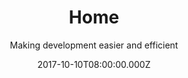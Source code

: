 ---
title: Home
date: 2017-10-10T08:00:00.000Z
meta:
  title: Software development agency for successful solutions
  keywords: software development,app development, web development, project management
  description: WeBringApps is a freelance team of highly qualified software engineers at your service. We are highly skilled in most demanded software technologies, very reliable team members and professionals in our business. We value knowledge, hard work and deadlines.
  image: /img/wba-logo.png
h1: WeBringApps - successful software solutions
subtitle: Making development easier and efficient
slider:

- title: Web app development
  image: null
  description: Web app development in most of popular technologies

introduction:
  title: null
  subtitle: null
  intro: null
  tiles:
  - title: Clients
    icon: fa fa-heart
    content: We like success, so do our clients. We want success for our clients too, it is our goal.
  - title: Deliver on time
    icon: fa fa-hourglass-half 
    content: Time is money and we don't like to loose time or money. We are sure our clients feel the same.
  - title: Web Security
    icon: fa fa-lock
    content: Compromising security is not worth the risk. Make your solutions secure and avoid headache!
  - title: We are sharp
    icon: fa fa-bolt
    content: Staying up to date with technology and updates is one of our key advantages and we plan to keep it that.
  - title: Responsive design
    icon: fa fa-laptop
    content: When it comes to web UI solutions there is no excuse to make UIs that don't fit modern world screens. Our solutions incorporate responsive design.
  - title: Cloud ready solutions
    icon: fa fa-cloud
    content: We are experts when it comes to could delivery, making your solutions ready to deploy, scale and fit modern age software demands.

process:
  title: Our development process
  subtitle: Keep it clean; Keep it simple
  intro: The key to success is to avoid unnecessary complexity and noise. We keep our development process clean and simple. Keeping our development process clean, using iterative development cycles and client's feedback give us best results.  

  tiles:
  - title: Identify
    icon: far fa-lightbulb 
    content: Identify client needs, propose possible improvements, define goals and remove "noise"
  - title: Strategy
    icon: fa fa-edit
    content: Make a plan to produce solution within timeframe and budget, but keep quality assurance high
  - title: Build
    icon: fa fa-cogs
    content: Start building solution in iterative process, get feedback from clients, repair and make it better
  - title: Launch
    icon: fa fa-rocket
    content: Launch solution within deadline, continue to give support and improve over time

sections:

- title: Team of **highly qualified** software engineers at your service
  responsiveImage:
    image-xs: null
    image-m: null
    image-l: null
    image-xl: null
  icon: fa fa-bolt
  content: We are **experienced team** of engineers with more that 10 years of experience in software development industry. Through years of working with different clients and  profiles we learned what is important to make software solutions successful
  points:
  - keep things as simple as possible
  - stay sharp on knowledge and technologies
  - learn to listen to your clients and lead them toward better solutions

- title: Website development
  responsiveImage:
    image-xs: null
    image-m: null
    image-l: null
    image-xl: null
  icon: fab fa-html5
  content: Make **higher client conversion** by employing **UX design** techniques and appealing beautiful design to your public websites or social networks. Make your company stand out from your competitors
  points:
  - present your company with a beautiful website
  - get higher client conversion by placing important information and actions at best places
  - get higher page ranking in search engines with SEO optimization techniques
  - connect with social networks and get more potential clients to your website
  - gather traffic analytics and client info  with smart use of cookies and tracking tools

- title: Server-side development
  responsiveImage:
    image-xs: null
    image-m: null
    image-l: null
    image-xl: null
  icon: fa fa-server
  content: Server-side development can vary in complexity, but that is not something you should worry about as our client. It can be simple as a CRUD API or complex as scalable could application. If you need to make a server-side system from scratch or you need to extends current one, we are your team. We like challenges, technologies are no obstacle for us!
  points:
  - we can handle any **leading server-side technology** (.NET, Java, NodeJS, Go, ... you name it)
  - work with any leading database system (MySql, PostgreSQL, Microsoft SQL Server, MongoDB)
  - we can deploy server components on cloud infrastructure or your machines
  - we have experience working with containerized systems (Docker, Kuberenetes, AWS) 

- title: Container based development
  responsiveImage:
    image-xs: null
    image-m: null
    image-l: null
    image-xl: null
  icon: fab fa-docker
  content: Containers are great new approach in software development. They tend to make the whole process of development > testing > delivery > repeat whole lot easier. With container based approach you can make complex systems achievable.
  points:
  - we work with technologies such as Docker and Kubernetes
  - we can apply them to your choice of server side technology 

- title: Front-end development
  responsiveImage:
    image-xs: null
    image-m: null
    image-l: null
    image-xl: null
  icon: fa fa-desktop
  content: Either website or singe-page-app, our engineers can take any idea and transform it into blasting web interface. We keep ourselves on the edge of front-end technologies.
  points:
  - we support leading front-end trends HTML5, CSS3, SASS
  - our Javascript developers are crafted in web frameworks like **Angular, ReactJS, Aurelia**, ...

- title: Web and API development
  responsiveImage:
    image-xs: null
    image-m: null
    image-l: null
    image-xl: null
  icon: fa fa-asterisk
  content: Connecting two worlds (server-side and front-end) is like building a bridge starting from both sides and has to perfectly match in the middle. Get our team involved and make **great APIs or Web apps**. Make your existing systems integrate with each other. Get in charge of your data and use it to your advantage
  points:
  - we can handle any **leading server-side technology** (.NET, Java, NodeJS, Go, ... you name it)
  - integration with existing services or creating new ones
  - use of leading databases (MySql, PostgreSQL, Microsoft SQL Server, MongoDB)

- title: Cloud development
  responsiveImage:
    image-xs: null
    image-m: null
    image-l: null
    image-xl: null
  icon: fa fa-cloud
  content: Cloud development is development taken to another level where apps need to scale and adopt according to traffic and user load. Build your apps so they can scale and still be successful when your number of clients reach high number. If you don't know how to handle it by yourself get our team involved and relax. We have lots of experience working with cloud infrastructures.
  points:
  - scale apps according to your needs
  - avoid unnecessary expenses for resource hat you don't use 
  - avoid downtime with system that can repair itself
  - working with **Amazon, Azure and Google could services**
  - working with containerized systems to make cloud delivery achievable


---